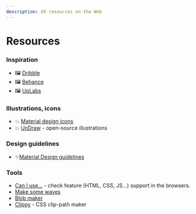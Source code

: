 ```yaml
---
description: UX resources on the Web
---
```


# Resources

### Inspiration

* 🖼 [Dribble](https://dribbble.com/)
* 🖼 [Behance](https://www.behance.net/)
* 🖼 [UpLabs](https://www.uplabs.com/)

### Illustrations, icons

* 💥 [Material design icons](https://materialdesignicons.com/)
* 💥 [UnDraw](https://undraw.co/) - open-source illustrations

### Design guidelines

* ✨[Material Design guidelines](https://material.io/design/)

### Tools

* [Can I use...](https://caniuse.com/) - check feature \(HTML, CSS, JS...\) support in the browsers.
* [Make some waves](https://getwaves.io/)
* [Blob maker](https://www.blobmaker.app/)
* [Clippy](https://bennettfeely.com/clippy/) - CSS clip-path maker


